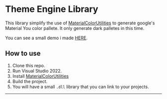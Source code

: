 # Theme Engine Library
This library simplify the use of [MaterialColorUtilities](https://github.com/albi005/MaterialColorUtilities) to generate google's Material You color pallete. It only generate dark palletes in this time.

You can see a small demo i made [HERE](https://github.com/CSXV/ThemeEngineDemo).

## How to use
1. Clone this repo.
2. Run Visual Studio 2022.
3. Install [MaterialColorUtilities](https://github.com/albi005/MaterialColorUtilities)
4. Build the project.
5. You will have a small `.dll` library that you can link to your projects.

---
